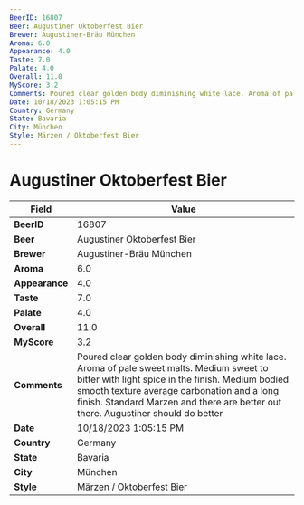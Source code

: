 ```yaml
---
BeerID: 16807
Beer: Augustiner Oktoberfest Bier
Brewer: Augustiner-Bräu München
Aroma: 6.0
Appearance: 4.0
Taste: 7.0
Palate: 4.0
Overall: 11.0
MyScore: 3.2
Comments: Poured clear golden body diminishing white lace. Aroma of pale sweet malts. Medium sweet to bitter with light spice in the finish. Medium bodied smooth texture average carbonation and a long finish. Standard Marzen and there are better out there. Augustiner should do better
Date: 10/18/2023 1:05:15 PM
Country: Germany
State: Bavaria
City: München
Style: Märzen / Oktoberfest Bier
---
```


# Augustiner Oktoberfest Bier

| Field         | Value |
|---------------|-------|
| **BeerID** | 16807 |
| **Beer** | Augustiner Oktoberfest Bier |
| **Brewer** | Augustiner-Bräu München |
| **Aroma** | 6.0 |
| **Appearance** | 4.0 |
| **Taste** | 7.0 |
| **Palate** | 4.0 |
| **Overall** | 11.0 |
| **MyScore** | 3.2 |
| **Comments** | Poured clear golden body diminishing white lace. Aroma of pale sweet malts. Medium sweet to bitter with light spice in the finish. Medium bodied smooth texture average carbonation and a long finish. Standard Marzen and there are better out there. Augustiner should do better  |
| **Date** | 10/18/2023 1:05:15 PM |
| **Country** | Germany |
| **State** | Bavaria |
| **City** | München |
| **Style** | Märzen / Oktoberfest Bier |
